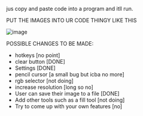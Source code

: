 jus copy and paste code into a program and itll run.

PUT THE IMAGES INTO UR CODE THINGY LIKE THIS

![image](https://github.com/user-attachments/assets/8f6cf232-f847-49fd-8ea8-139adc081932)



POSSIBLE CHANGES TO BE MADE:
- hotkeys [no point]
- clear button [DONE]
- Settings [DONE]
- pencil cursor [a small bug but icba no more]
- rgb selector [not doing]
- increase resolution [long so no]
- User can save their image to a file [DONE]
- Add other tools such as a fill tool [not doing]
- Try to come up with your own features [no]



